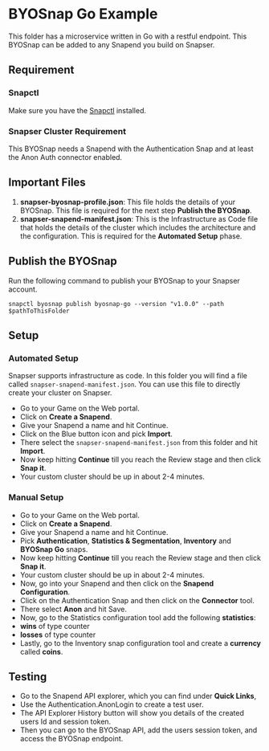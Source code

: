 # BYOSnap Go Example

This folder has a microservice written in Go with a restful endpoint. This BYOSnap
can be added to any Snapend you build on Snapser.

## Requirement
### Snapctl
Make sure you have the [Snapctl](https://pypi.org/project/snapctl/) installed.

### Snapser Cluster Requirement
This BYOSnap needs a Snapend with the Authentication Snap and at least the Anon Auth connector enabled.

## Important Files
1. **snapser-byosnap-profile.json**: This file holds the details of your BYOSnap. This file is required for the next step **Publish the BYOSnap**.
2. **snapser-snapend-manifest.json**: This is the Infrastructure as Code file that holds the details of the cluster which includes the architecture and the configuration. This is required for the **Automated Setup** phase.

## Publish the BYOSnap
Run the following command to publish your BYOSnap to your Snapser account.
```
snapctl byosnap publish byosnap-go --version "v1.0.0" --path $pathToThisFolder
```

## Setup
### Automated Setup
Snapser supports infrastructure as code. In this folder you will find a file called `snapser-snapend-manifest.json`. You can use this file to directly create your cluster on Snapser.
- Go to your Game on the Web portal.
- Click on **Create a Snapend**.
- Give your Snapend a name and hit Continue.
- Click on the Blue button icon and pick **Import**.
- There select the `snapser-snapend-manifest.json` from this folder and hit **Import**.
- Now keep hitting **Continue** till you reach the Review stage and then click **Snap it**.
- Your custom cluster should be up in about 2-4 minutes.

### Manual Setup
- Go to your Game on the Web portal.
- Click on **Create a Snapend**.
- Give your Snapend a name and hit Continue.
- Pick **Authentication**, **Statistics & Segmentation**, **Inventory** and **BYOSnap Go** snaps.
- Now keep hitting **Continue** till you reach the Review stage and then click **Snap it**.
- Your custom cluster should be up in about 2-4 minutes.
- Now, go into your Snapend and then click on the **Snapend Configuration**.
- Click on the Authentication Snap and then click on the **Connector** tool.
- There select **Anon** and hit Save.
- Now, go to the Statistics configuration tool add the following **statistics**:
 - **wins** of type counter
 - **losses** of type counter
- Lastly, go to the Inventory snap configuration tool and create a **currency** called **coins**.


## Testing
- Go to the Snapend API explorer, which you can find under **Quick Links**,
- Use the Authentication.AnonLogin to create a test user.
- The API Explorer History button will show you details of the created users Id and session token.
- Then you can go to the BYOSnap API, add the users session token, and access the BYOSnap endpoint.
